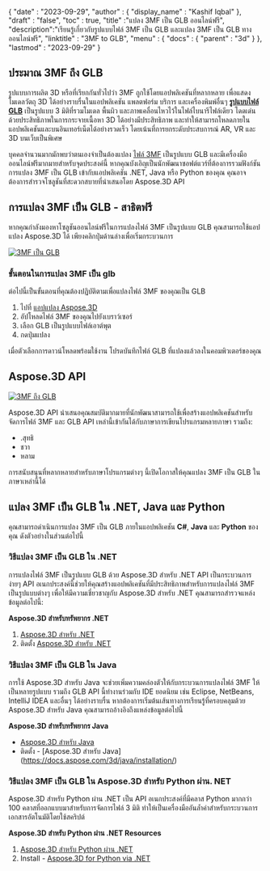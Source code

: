{
  "date" : "2023-09-29",
  "author" : {
    "display_name" : "Kashif Iqbal"
},
  "draft" : "false",
  "toc" : true,
  "title" :"แปลง 3MF เป็น GLB ออนไลน์ฟรี",
  "description":"เรียนรู้เกี่ยวกับรูปแบบไฟล์ 3MF เป็น GLB และแปลง 3MF เป็น GLB ทางออนไลน์ฟรี",
  "linktitle" : "3MF to GLB",
  "menu" : {
    "docs" : {
      "parent" : "3d"
}
},
  "lastmod" : "2023-09-29"
}

## ประมาณ 3MF ถึง GLB

รูปแบบการผลิต 3D หรือที่เรียกกันทั่วไปว่า 3MF ถูกใช้โดยแอปพลิเคชันที่หลากหลาย เพื่อแสดงโมเดลวัตถุ 3D ได้อย่างราบรื่นในแอปพลิเคชัน แพลตฟอร์ม บริการ และเครื่องพิมพ์อื่นๆ **[รูปแบบไฟล์ GLB](/th/3d/glb/)** เป็นรูปแบบ 3 มิติที่รวมโมเดล พื้นผิว และภาพเคลื่อนไหวไว้ในไฟล์ไบนารีไฟล์เดียว โดดเด่นด้วยประสิทธิภาพในการกระจายเนื้อหา 3D ได้อย่างมีประสิทธิภาพ และทำให้สามารถโหลดภายในแอปพลิเคชันและบนอินเทอร์เน็ตได้อย่างรวดเร็ว โดยเน้นที่การยกระดับประสบการณ์ AR, VR และ 3D บนเว็บเป็นพิเศษ

บุคคลจำนวนมากมักพบว่าตนเองจำเป็นต้องแปลง [ไฟล์ 3MF](/th/3d/3mf/) เป็นรูปแบบ GLB และมีเครื่องมือออนไลน์ฟรีมากมายสำหรับจุดประสงค์นี้ หากคุณบังเอิญเป็นนักพัฒนาซอฟต์แวร์ที่ต้องการรวมฟังก์ชันการแปลง 3MF เป็น GLB เข้ากับแอปพลิเคชัน .NET, Java หรือ Python ของคุณ คุณอาจต้องการสำรวจโซลูชันที่สะดวกสบายที่นำเสนอโดย Aspose.3D API

## การแปลง 3MF เป็น GLB - สาธิตฟรี

หากคุณกำลังมองหาโซลูชันออนไลน์ฟรีในการแปลงไฟล์ 3MF เป็นรูปแบบ GLB คุณสามารถใช้แอปแปลง Aspose.3D ได้ เพียงคลิกปุ่มด้านล่างเพื่อเริ่มกระบวนการ

[![3MF เป็น GLB](../3mf-to-glb.png)](https://products.aspose.app/3d/conversion/)

### ขั้นตอนในการแปลง 3MF เป็น glb

ต่อไปนี้เป็นขั้นตอนที่คุณต้องปฏิบัติตามเพื่อแปลงไฟล์ 3MF ของคุณเป็น GLB

1. ไปที่ [แอปแปลง Aspose.3D](https://products.aspose.app/3d/conversion/)
1. อัปโหลดไฟล์ 3MF ของคุณไปยังเบราว์เซอร์
1. เลือก GLB เป็นรูปแบบไฟล์เอาต์พุต
1. กดปุ่มแปลง

เมื่อตัวเลือกการดาวน์โหลดพร้อมใช้งาน โปรดบันทึกไฟล์ GLB ที่แปลงแล้วลงในคอมพิวเตอร์ของคุณ

## Aspose.3D API

[![3MF ถึง GLB](../try-aspose-3d.png)](https://products.aspose.com/3d/)

Aspose.3D API นำเสนอคุณสมบัติมากมายที่นักพัฒนาสามารถใช้เพื่อสร้างแอปพลิเคชันสำหรับจัดการไฟล์ 3MF และ GLB API เหล่านี้เข้ากันได้กับภาษาการเขียนโปรแกรมหลายภาษา รวมถึง:

* .สุทธิ
* ชวา
* หลาม

การสนับสนุนที่หลากหลายสำหรับภาษาโปรแกรมต่างๆ นี้เปิดโอกาสให้คุณแปลง 3MF เป็น GLB ในภาษาเหล่านี้ได้

## แปลง 3MF เป็น GLB ใน .NET, Java และ Python

คุณสามารถดำเนินการแปลง 3MF เป็น GLB ภายในแอปพลิเคชัน **C#**, **Java** และ **Python** ของคุณ ดังตัวอย่างในส่วนต่อไปนี้

### วิธีแปลง 3MF เป็น GLB ใน .NET

การแปลงไฟล์ 3MF เป็นรูปแบบ GLB ด้วย Aspose.3D สำหรับ .NET API เป็นกระบวนการง่ายๆ API อเนกประสงค์นี้ช่วยให้คุณสร้างแอปพลิเคชันที่มีประสิทธิภาพสำหรับการแปลงไฟล์ 3MF เป็นรูปแบบต่างๆ เพื่อให้มีความเชี่ยวชาญกับ Aspose.3D สำหรับ .NET คุณสามารถสำรวจแหล่งข้อมูลต่อไปนี้:

**Aspose.3D สำหรับทรัพยากร .NET**

1. [Aspose.3D สำหรับ .NET](https://products.aspose.com/3d/net/)
1. ติดตั้ง [Aspose.3D สำหรับ .NET](https://docs.aspose.com/3d/net/installation/)

### วิธีแปลง 3MF เป็น GLB ใน Java

การใช้ Aspose.3D สำหรับ Java จะช่วยเพิ่มความคล่องตัวให้กับกระบวนการแปลงไฟล์ 3MF ให้เป็นหลายรูปแบบ รวมถึง GLB API นี้ทำงานร่วมกับ IDE ยอดนิยม เช่น Eclipse, NetBeans, IntelliJ IDEA และอื่นๆ ได้อย่างราบรื่น หากต้องการเริ่มต้นเส้นทางการเรียนรู้ที่ครอบคลุมด้วย Aspose.3D สำหรับ Java คุณสามารถอ้างอิงถึงแหล่งข้อมูลต่อไปนี้

**Aspose.3D สำหรับทรัพยากร Java**

* [Aspose.3D สำหรับ Java](https://products.aspose.com/3d/java/)
* ติดตั้ง - [Aspose.3D สำหรับ Java] (https://docs.aspose.com/3d/java/installation/)

### วิธีแปลง 3MF เป็น GLB ใน Aspose.3D สำหรับ Python ผ่าน. NET

Aspose.3D สำหรับ Python ผ่าน .NET เป็น API อเนกประสงค์ที่มีคลาส Python มากกว่า 100 คลาสที่ออกแบบมาสำหรับการจัดการไฟล์ 3 มิติ ทำให้เป็นเครื่องมืออันล้ำค่าสำหรับกระบวนการเอกสารอัตโนมัติโดยใช้สคริปต์

**Aspose.3D สำหรับ Python ผ่าน .NET Resources**

1. [Aspose.3D สำหรับ Python ผ่าน .NET](https://products.aspose.com/3d/python-net/)
1. Install - [Aspose.3D for Python via .NET](https://releases.aspose.com/3d/python-net/)
